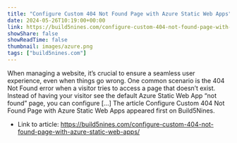 ```yaml
---
title: "Configure Custom 404 Not Found Page with Azure Static Web Apps"
date: 2024-05-26T10:19:00+00:00
link: https://build5nines.com/configure-custom-404-not-found-page-with-azure-static-web-apps/
showShare: false
showReadTime: false
thumbnail: images/azure.png
tags: ["build5nines.com"]
---
```

When managing a website, it’s crucial to ensure a seamless user experience, even when things go wrong. One common scenario is the 404 Not Found error when a visitor tries to access a page that doesn’t exist. Instead of having your visitor see the default Azure Static Web App “not found” page, you can configure […]
The article Configure Custom 404 Not Found Page with Azure Static Web Apps appeared first on Build5Nines.

- Link to article: https://build5nines.com/configure-custom-404-not-found-page-with-azure-static-web-apps/